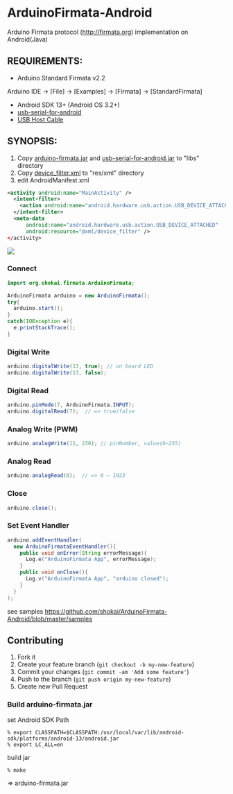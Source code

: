 ArduinoFirmata-Android
======================
Arduino Firmata protocol (http://firmata.org) implementation on Android(Java)


REQUIREMENTS:
-------------
* Arduino Standard Firmata v2.2

Arduino IDE -> [File] -> [Examples] -> [Firmata] -> [StandardFirmata]

* Android SDK 13+ (Android OS 3.2+)
* [usb-serial-for-android](http://code.google.com/p/usb-serial-for-android)
* [USB Host Cable](https://www.google.com/search?q=USB+host+cable)


SYNOPSIS:
---------

1. Copy [arduino-firmata.jar](https://github.com/shokai/ArduinoFirmata-Android/raw/master/arduino-firmata.jar) and [usb-serial-for-android.jar](http://code.google.com/p/usb-serial-for-android) to "libs" directory
2. Copy [device_filter.xml](http://usb-serial-for-android.googlecode.com/git/UsbSerialExamples/res/xml/device_filter.xml) to "res/xml" directory
3. edit AndroidManifest.xml

```xml
<activity android:name="MainActivity" />
  <intent-filter>
    <action android:name="android.hardware.usb.action.USB_DEVICE_ATTACHED" />
  </intent-filter>
  <meta-data
      android:name="android.hardware.usb.action.USB_DEVICE_ATTACHED"
      android:resource="@xml/device_filter" />
</activity>
```

<img src="http://shokai.org/archive/file/9cc50dffd79a489b23fcf75e4250d4fa.png">


### Connect

```java
import org.shokai.firmata.ArduinoFirmata;

ArduinoFirmata arduino = new ArduinoFirmata();
try{
  arduino.start();
}
catch(IOException e){
  e.printStackTrace();
}
```


### Digital Write
```java
arduino.digitalWrite(13, true); // on board LED
arduino.digitalWrite(13, false);
```

### Digital Read
```java
arduino.pinMode(7, ArduinoFirmata.INPUT);
arduino.digitalRead(7);  // => true/false
```

### Analog Write (PWM)
```java
arduino.analogWrite(11, 230); // pinNumber, value(0~255)
```

### Analog Read
```java
arduino.analogRead(0);  // => 0 ~ 1023
```

### Close
```java
arduino.close();
```

### Set Event Handler
```java
arduino.addEventHandler(
  new ArduinoFirmataEventHandler(){
    public void onError(String errorMessage){
      Log.e("ArduinoFirmata App", errorMessage);
    }
    public void onClose(){
      Log.v("ArduinoFirmata App", "arduino closed");
    }
  }
);
```

see samples https://github.com/shokai/ArduinoFirmata-Android/blob/master/samples


Contributing
------------
1. Fork it
2. Create your feature branch (`git checkout -b my-new-feature`)
3. Commit your changes (`git commit -am 'Add some feature'`)
4. Push to the branch (`git push origin my-new-feature`)
5. Create new Pull Request

### Build arduino-firmata.jar

set Android SDK Path

    % export CLASSPATH=$CLASSPATH:/usr/local/var/lib/android-sdk/platforms/android-13/android.jar
    % export LC_ALL=en

build jar

    % make

=> arduino-firmata.jar